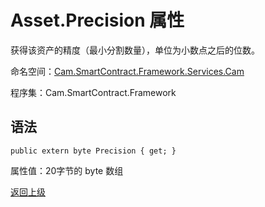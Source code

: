 # Asset.Precision 属性

获得该资产的精度（最小分割数量），单位为小数点之后的位数。

命名空间：[Cam.SmartContract.Framework.Services.Cam](../../Cam.md)

程序集：Cam.SmartContract.Framework

## 语法

```
public extern byte Precision { get; }
```

属性值：20字节的 byte 数组



[返回上级](../Asset.md)